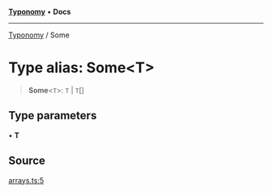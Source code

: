 [**Typonomy**](../README.md) • **Docs**

***

[Typonomy](../globals.md) / Some

# Type alias: Some\<T\>

> **Some**\<`T`\>: `T` \| `T`[]

## Type parameters

• **T**

## Source

[arrays.ts:5](https://github.com/softcraft-development/typonomy/blob/37d2aadc75ec0bb1bcd45938f3aae7730dc0182e/src/arrays.ts#L5)

